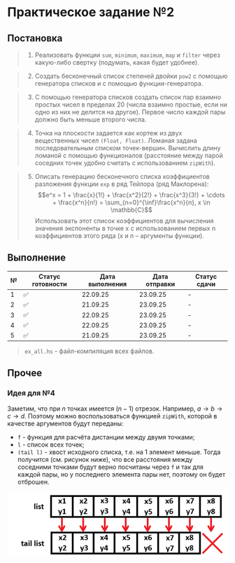 # Практическое задание №2


## Постановка

> 1. Реализовать функции `sum`, `minimum`, `maximum`, `map` и `filter` через какую-либо свертку (подумать, какая будет удобнее).

> 2. Создать бесконечный список степеней двойки `pow2` с помощью генератора списков и с помощью функции-генератора.

> 3. С помощью генератора списков создать список пар взаимно простых чисел в пределах 20 (числа взаимно простые, если ни одно из них не делится на другое). Первое число каждой пары должно быть меньше второго числа.

> 4. Точка на плоскости задается как кортеж из двух вещественных чисел `(Float, Float)`. Ломаная задана последовательным списком точек-вершин. Вычислить длину ломаной с помощью функционалов (расстояние между парой соседних точек удобно считать с использованием `zipWith`).

> 5. Описать генерацию бесконечного списка коэффициентов разложения функции `exp` в ряд Тейлора (ряд Маклорена):
> $$e^x = 1 + \frac{x}{1!} + \frac{x^2}{2!} + \frac{x^3}{3!} + \cdots + \frac{x^n}{n!} = \sum_{n=0}^{\inf}\frac{x^n}{n}, x \in \mathbb{C}$$
> Использовать этот список коэффициентов для вычисления значения экспоненты в точке х с использованием первых n коэффициентов этого ряда (х и n – аргументы функции).


## Выполнение


| № | Статус готовности | Дата выполнения | Дата отправки| Статус сдачи |
| --- | --- | --- | --- | --- |
| 1 | ✅ | 22.09.25 | 23.09.25 | - |
| 2 | ✅ | 21.09.25 | 23.09.25 | - |
| 3 | ✅ | 22.09.25 | 23.09.25 | - |
| 4 | ✅ | 22.09.25 | 23.09.25 | - |
| 5 | ✅ | 21.09.25 | 23.09.25 | - |

> `ex_all.hs` - файл-компиляция всех файлов.


## Прочее

### Идея для №4

Заметим, что при $n$ точках имеется $(n-1)$ отрезок.
Например, $a\rightarrow b \rightarrow c \rightarrow d$.
Поэтому можно воспользоваться функцией `zipWith`, которой в качестве аргументов будут переданы:
-  `f` - функция для расчёта дистанции между двумя точками;
- `l` - список всех точек;
- `(tail l)` - хвост исходного списка, т.е. на 1 элемент меньше.
Тогда получится (см. рисунок ниже), что все расстояния между соседними точками будут верно посчитаны через `f` и так для каждой пары, но у последнего элемента пары нет, поэтому он будет отброшен.

![alt text](image.png)